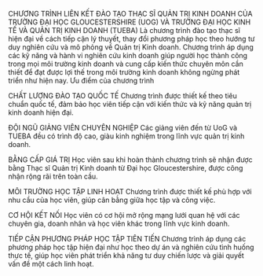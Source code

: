 CHƯƠNG TRÌNH LIÊN KẾT ĐÀO TẠO THẠC SĨ QUẢN TRỊ KINH DOANH CỦA TRƯỜNG ĐẠI HỌC GLOUCESTERSHIRE (UOG) VÀ TRƯỜNG ĐẠI HỌC KINH TẾ VÀ QUẢN TRỊ KINH DOANH (TUEBA)
Là chương trình đào tạo thạc sĩ hiện đại về cách tiếp cận lý thuyết, thay đổi phương pháp học theo hướng tư duy nghiên cứu và mô phỏng về Quản trị Kinh doanh. Chương trình áp dụng các kỹ năng và hành vi nghiên cứu kinh doanh giúp người học thành công trong mọi môi trường kinh doanh và cung cấp kiến thức chuyên môn cần thiết để đạt được lợi thế trong môi trường kinh doanh không ngừng phát triển như hiện nay.
Ưu điểm của chương trình 

CHẤT LƯỢNG ĐÀO TẠO QUỐC TẾ
Chương trình được thiết kế theo tiêu chuẩn quốc tế, đảm bảo học viên tiếp cận với kiến thức và kỹ năng quản trị kinh doanh hiện đại.

ĐỘI NGŨ GIẢNG VIÊN CHUYÊN NGHIỆP
Các giảng viên đến từ UoG và TUEBA đều có trình độ cao, giàu kinh nghiệm trong lĩnh vực quản trị kinh doanh.

BẰNG CẤP GIÁ TRỊ
Học viên sau khi hoàn thành chương trình sẽ nhận được bằng Thạc sĩ Quản trị Kinh doanh từ Đại học Gloucestershire, được công nhận rộng rãi trên toàn cầu.

MÔI TRƯỜNG HỌC TẬP LINH HOẠT
Chương trình được thiết kế phù hợp với nhu cầu của học viên, giúp cân bằng giữa học tập và công việc.

CƠ HỘI KẾT NỐI
Học viên có cơ hội mở rộng mạng lưới quan hệ với các chuyên gia, doanh nhân và học viên khác trong lĩnh vực kinh doanh.

TIẾP CẬN PHƯƠNG PHÁP HỌC TẬP TIÊN TIẾN
Chương trình áp dụng các phương pháp học tập hiện đại như học theo dự án và nghiên cứu tình huống thực tế, giúp học viên phát triển khả năng tư duy chiến lược và giải quyết vấn đề một cách linh hoạt.
